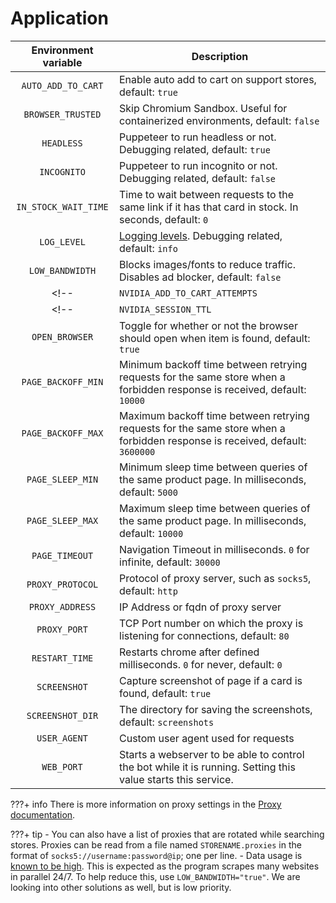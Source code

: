 # Application

| Environment variable | Description |
|:---:|---|
| `AUTO_ADD_TO_CART` | Enable auto add to cart on support stores, default: `true` |
| `BROWSER_TRUSTED` | Skip Chromium Sandbox. Useful for containerized environments, default: `false` |
| `HEADLESS` | Puppeteer to run headless or not. Debugging related, default: `true` |
| `INCOGNITO` | Puppeteer to run incognito or not. Debugging related, default: `false` |
| `IN_STOCK_WAIT_TIME` | Time to wait between requests to the same link if it has that card in stock. In seconds, default: `0` |
| `LOG_LEVEL` | [Logging levels](https://github.com/winstonjs/winston#logging-levels). Debugging related, default: `info` |
| `LOW_BANDWIDTH` | Blocks images/fonts to reduce traffic. Disables ad blocker, default: `false` |
<!-- | `NVIDIA_ADD_TO_CART_ATTEMPTS` | Maximum number of attempts add an item to card in the Nvidia storefront, default: `10` | -->
<!-- | `NVIDIA_SESSION_TTL` | <NOT IMPLEMENTED> Maximum session length on the Nvidia storefront in ms, default: `60000` | -->
| `OPEN_BROWSER` | Toggle for whether or not the browser should open when item is found, default: `true` |
| `PAGE_BACKOFF_MIN` | Minimum backoff time between retrying requests for the same store when a forbidden response is received, default: `10000` |
| `PAGE_BACKOFF_MAX` | Maximum backoff time between retrying requests for the same store when a forbidden response is received, default: `3600000` |
| `PAGE_SLEEP_MIN` | Minimum sleep time between queries of the same product page. In milliseconds, default: `5000` |
| `PAGE_SLEEP_MAX` | Maximum sleep time between queries of the same product page. In milliseconds, default: `10000` |
| `PAGE_TIMEOUT` | Navigation Timeout in milliseconds. `0` for infinite, default: `30000` |
| `PROXY_PROTOCOL` | Protocol of proxy server, such as `socks5`, default: `http` |
| `PROXY_ADDRESS` | IP Address or fqdn of proxy server |
| `PROXY_PORT` | TCP Port number on which the proxy is listening for connections, default: `80` |
| `RESTART_TIME` | Restarts chrome after defined milliseconds. `0` for never, default: `0` |
| `SCREENSHOT` | Capture screenshot of page if a card is found, default: `true` |
| `SCREENSHOT_DIR` | The directory for saving the screenshots, default: `screenshots` |
| `USER_AGENT` | Custom user agent used for requests |
| `WEB_PORT` | Starts a webserver to be able to control the bot while it is running. Setting this value starts this service. |

???+ info
    There is more information on proxy settings in the [Proxy documentation](proxy.md).

???+ tip
    - You can also have a list of proxies that are rotated while searching stores. Proxies can be read from a file named `STORENAME.proxies` in the format of `socks5://username:password@ip`; one per line.
    - Data usage is [known to be high](https://github.com/jef/streetmerchant/issues?q=is%3Aissue+sort%3Aupdated-desc+bandwidth). This is expected as the program scrapes many websites in parallel 24/7. To help reduce this, use `LOW_BANDWIDTH="true"`. We are looking into other solutions as well, but is low priority.
